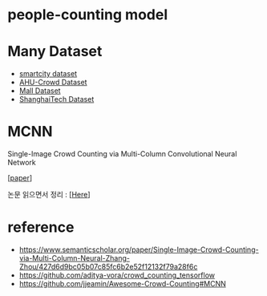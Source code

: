# people-counting model


# Many Dataset
- [smartcity dataset](https://drive.google.com/file/d/1xqflSQv9dZ0A93_lP34pSIfcpheT2Fi8/view)
- [AHU-Crowd Dataset](http://cs-chan.com/downloads_crowd_dataset.html)
- [Mall Dataset](http://personal.ie.cuhk.edu.hk/~ccloy/downloads_mall_dataset.html)
- [ShanghaiTech Dataset](https://www.dropbox.com/s/fipgjqxl7uj8hd5/ShanghaiTech.zip?dl=0)

# MCNN
Single-Image Crowd Counting via Multi-Column Convolutional Neural Network

[[paper](https://www.semanticscholar.org/paper/Single-Image-Crowd-Counting-via-Multi-Column-Neural-Zhang-Zhou/427d6d9bc05b07c85fc6b2e52f12132f79a28f6c)]

논문 읽으면서 정리 : [[Here](https://jjeamin.github.io/people/counting/2019/03/08/MCNN/)]

# reference
- https://www.semanticscholar.org/paper/Single-Image-Crowd-Counting-via-Multi-Column-Neural-Zhang-Zhou/427d6d9bc05b07c85fc6b2e52f12132f79a28f6c
- https://github.com/aditya-vora/crowd_counting_tensorflow
- https://github.com/jjeamin/Awesome-Crowd-Counting#MCNN
